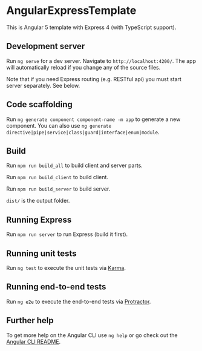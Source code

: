 # AngularExpressTemplate

This is Angular 5 template with Express 4 (with TypeScript support).

## Development server

Run `ng serve` for a dev server. Navigate to `http://localhost:4200/`. The app will automatically reload if you change any of the source files.

Note that if you need Express routing (e.g. RESTful api) you must start server separately. See below.

## Code scaffolding

Run `ng generate component component-name -m app` to generate a new component. You can also use `ng generate directive|pipe|service|class|guard|interface|enum|module`.

## Build

Run `npm run build_all` to build client and server parts. 

Run `npm run build_client` to build client.

Run `npm run build_server` to build server.

`dist/` is the output folder.

## Running Express

Run `npm run server` to run Express (build it first).

## Running unit tests

Run `ng test` to execute the unit tests via [Karma](https://karma-runner.github.io).

## Running end-to-end tests

Run `ng e2e` to execute the end-to-end tests via [Protractor](http://www.protractortest.org/).

## Further help

To get more help on the Angular CLI use `ng help` or go check out the [Angular CLI README](https://github.com/angular/angular-cli/blob/master/README.md).

